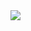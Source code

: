 <img src="https://capsule-render.vercel.app/api?type=Waving&color=auto&height=300&section=header&text=Welcome&desc=Hello%20Kdonghs%20portfolio&fontSize=70&fontColor=9966ff" />
